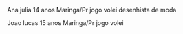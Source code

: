 Ana julia 
14 anos
Maringa/Pr
jogo volei
desenhista de moda

Joao lucas
15 anos
Maringa/Pr
jogo volei 
